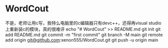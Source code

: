 # WordCout
不是，老师让用c写，我特么电脑里的c编辑器只有devc++，还得再visual studio上重新装c的模块，真的很难评
echo "# WordCout" >> README.md
git init
git add README.md
git commit -m "first commit"
git branch -M main
git remote add origin git@github.com:xenon555/WordCout.git
git push -u origin main
